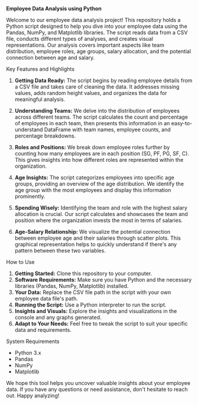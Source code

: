 **Employee Data Analysis using Python**


Welcome to our employee data analysis project! This repository holds a Python script designed to help you dive into your employee data using the Pandas, NumPy, and Matplotlib libraries. The script reads data from a CSV file, conducts different types of analyses, and creates visual representations. Our analysis covers important aspects like team distribution, employee roles, age groups, salary allocation, and the potential connection between age and salary.

Key Features and Highlights
1. **Getting Data Ready:** The script begins by reading employee details from a CSV file and takes care of cleaning the data. It addresses missing values, adds random height values, and organizes the data for meaningful analysis.

2. **Understanding Teams:** We delve into the distribution of employees across different teams. The script calculates the count and percentage of employees in each team, then presents this information in an easy-to-understand DataFrame with team names, employee counts, and percentage breakdowns.

3. **Roles and Positions:** We break down employee roles further by counting how many employees are in each position (SG, PF, PG, SF, C). This gives insights into how different roles are represented within the organization.

4. **Age Insights:** The script categorizes employees into specific age groups, providing an overview of the age distribution. We identify the age group with the most employees and display this information prominently.

5. **Spending Wisely:** Identifying the team and role with the highest salary allocation is crucial. Our script calculates and showcases the team and position where the organization invests the most in terms of salaries.

6. **Age-Salary Relationship:** We visualize the potential connection between employee age and their salaries through scatter plots. This graphical representation helps to quickly understand if there's any pattern between these two variables.

How to Use
1. **Getting Started:** Clone this repository to your computer.
2. **Software Requirements:** Make sure you have Python and the necessary libraries (Pandas, NumPy, Matplotlib) installed.
3. **Your Data:** Replace the CSV file path in the script with your own employee data file's path.
4. **Running the Script:** Use a Python interpreter to run the script.
5. **Insights and Visuals:** Explore the insights and visualizations in the console and any graphs generated.
6. **Adapt to Your Needs:** Feel free to tweak the script to suit your specific data and requirements.

System Requirements
- Python 3.x
- Pandas
- NumPy
- Matplotlib

We hope this tool helps you uncover valuable insights about your employee data. If you have any questions or need assistance, don't hesitate to reach out. Happy analyzing!

